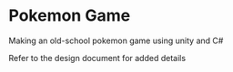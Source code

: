 # Pokemon Game
Making an old-school pokemon game using unity and C#

Refer to the design document for added details
 

